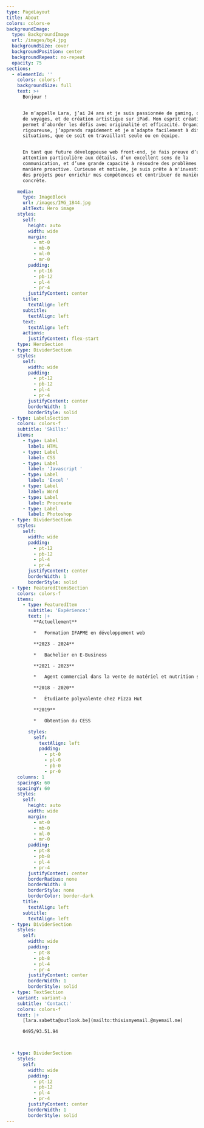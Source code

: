 ```yaml
---
type: PageLayout
title: About
colors: colors-e
backgroundImage:
  type: BackgroundImage
  url: /images/bg4.jpg
  backgroundSize: cover
  backgroundPosition: center
  backgroundRepeat: no-repeat
  opacity: 75
sections:
  - elementId: ''
    colors: colors-f
    backgroundSize: full
    text: >+
      Bonjour ! 


      Je m’appelle Lara, j’ai 24 ans et je suis passionnée de gaming, de danse,
      de voyages, et de création artistique sur iPad. Mon esprit créatif me
      permet d’aborder les défis avec originalité et efficacité. Organisée et
      rigoureuse, j’apprends rapidement et je m’adapte facilement à différentes
      situations, que ce soit en travaillant seule ou en équipe.


      En tant que future développeuse web front-end, je fais preuve d’une
      attention particulière aux détails, d’un excellent sens de la
      communication, et d’une grande capacité à résoudre des problèmes de
      manière proactive. Curieuse et motivée, je suis prête à m'investir dans
      des projets pour enrichir mes compétences et contribuer de manière
      concrète.

    media:
      type: ImageBlock
      url: /images/IMG_1844.jpg
      altText: Hero image
    styles:
      self:
        height: auto
        width: wide
        margin:
          - mt-0
          - mb-0
          - ml-0
          - mr-0
        padding:
          - pt-16
          - pb-12
          - pl-4
          - pr-4
        justifyContent: center
      title:
        textAlign: left
      subtitle:
        textAlign: left
      text:
        textAlign: left
      actions:
        justifyContent: flex-start
    type: HeroSection
  - type: DividerSection
    styles:
      self:
        width: wide
        padding:
          - pt-12
          - pb-12
          - pl-4
          - pr-4
        justifyContent: center
        borderWidth: 1
        borderStyle: solid
  - type: LabelsSection
    colors: colors-f
    subtitle: 'Skills:'
    items:
      - type: Label
        label: HTML
      - type: Label
        label: CSS
      - type: Label
        label: 'Javascript '
      - type: Label
        label: 'Excel '
      - type: Label
        label: Word
      - type: Label
        label: Procreate
      - type: Label
        label: Photoshop
  - type: DividerSection
    styles:
      self:
        width: wide
        padding:
          - pt-12
          - pb-12
          - pl-4
          - pr-4
        justifyContent: center
        borderWidth: 1
        borderStyle: solid
  - type: FeaturedItemsSection
    colors: colors-f
    items:
      - type: FeaturedItem
        subtitle: 'Expérience:'
        text: |+
          **Actuellement** 

          *   Formation IFAPME en développement web

          **2023 - 2024**

          *   Bachelier en E-Business

          **2021 - 2023**

          *   Agent commercial dans la vente de matériel et nutrition sportive

          **2018 - 2020**

          *   Étudiante polyvalente chez Pizza Hut

          **2019**

          *   Obtention du CESS

        styles:
          self:
            textAlign: left
            padding:
              - pt-0
              - pl-0
              - pb-0
              - pr-0
    columns: 1
    spacingX: 60
    spacingY: 60
    styles:
      self:
        height: auto
        width: wide
        margin:
          - mt-0
          - mb-0
          - ml-0
          - mr-0
        padding:
          - pt-8
          - pb-8
          - pl-4
          - pr-4
        justifyContent: center
        borderRadius: none
        borderWidth: 0
        borderStyle: none
        borderColor: border-dark
      title:
        textAlign: left
      subtitle:
        textAlign: left
  - type: DividerSection
    styles:
      self:
        width: wide
        padding:
          - pt-8
          - pb-8
          - pl-4
          - pr-4
        justifyContent: center
        borderWidth: 1
        borderStyle: solid
  - type: TextSection
    variant: variant-a
    subtitle: 'Contact:'
    colors: colors-f
    text: |+
      [lara.sabetta@outlook.be](mailto:thisismyemail.@myemail.me)

      0495/93.51.94



  - type: DividerSection
    styles:
      self:
        width: wide
        padding:
          - pt-12
          - pb-12
          - pl-4
          - pr-4
        justifyContent: center
        borderWidth: 1
        borderStyle: solid
---
```

